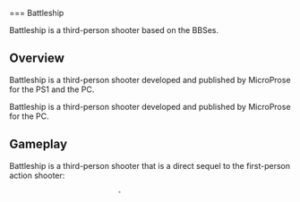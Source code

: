 
===
Battleship

Battleship is a third-person shooter based on the BBSes.

## Overview

Battleship is a third-person shooter developed and published by MicroProse for the PS1 and the PC.

Battleship is a third-person shooter developed and published by MicroProse for the PC.

## Gameplay

Battleship is a third-person shooter that is a direct sequel to the first-person action shooter:                                        
  
  
                                                                                     
                                        
  
                               -                                             
                                                        
                                 
                                     
  
       

